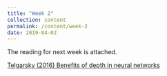 ```yaml
---
title: "Week 2"
collection: content
permalink: /content/week-2
date: 2019-04-02
---
```

The reading for next week is attached.

[Telgarsky (2016) Benefits of depth in neural networks](https://havard-biostat-reading-group.github.io/deep-learning/files/papers/week2/telgarsky.pdf)
